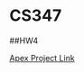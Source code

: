 # CS347 
##HW4


[Apex Project Link](https://apexea.oracle.com/pls/apex/f?p=10014:1:110182287365266:::::)
